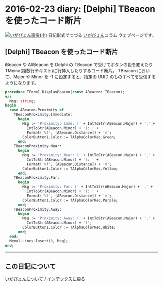 2016-02-23 diary: [Delphi] TBeacon を使ったコード断片
=====================================================================================================
[![いがぴょん画像(小)](https://igapyon.github.io/diary/images/iga200306s.jpg "いがぴょん")](https://igapyon.github.io/diary/memo/memoigapyon.html) 日記形式でつづる [いがぴょん](https://igapyon.github.io/diary/memo/memoigapyon.html)コラム ウェブページです。

## [Delphi] TBeacon を使ったコード断片

iBeacon や AltBeacon を Delphi の TBeacon で受けてボタンの色を変えたりTMemo(複数行テキスト)に行挿入したりするコード断片。
TBeacon において、Major や Minor を -1 に設定すると、指定の UUID のものすべてを受信するようになります。

```pascal
procedure TForm1.DisplayBeacon(const ABeacon: IBeacon);
var
  Msg: string;
begin
  case ABeacon.Proximity of
    TBeaconProximity.Immediate:
      begin
        Msg := 'Proximity: Imme: (' + IntToStr(ABeacon.Major) + ',' +
          IntToStr(ABeacon.Minor) + '): ' +
          Format('%f', [ABeacon.Distance]) + 'm';
        ColorButton1.Color := TAlphaColorRec.Green;
      end;
    TBeaconProximity.Near:
      begin
        Msg := 'Proximity: Near: (' + IntToStr(ABeacon.Major) + ',' +
          IntToStr(ABeacon.Minor) + '): ' +
          Format('%f', [ABeacon.Distance]) + 'm';
        ColorButton1.Color := TAlphaColorRec.Yellow;
      end;
    TBeaconProximity.Far:
      begin
        Msg := 'Proximity: Far: (' + IntToStr(ABeacon.Major) + ',' +
          IntToStr(ABeacon.Minor) + '): ' +
          Format('%f', [ABeacon.Distance]) + 'm';
        ColorButton1.Color := TAlphaColorRec.Purple;
      end;
    TBeaconProximity.Away:
      begin
        Msg := 'Proximity: Away: (' + IntToStr(ABeacon.Major) + ',' +
          IntToStr(ABeacon.Minor) + ')';
        ColorButton1.Color := TAlphaColorRec.White;
      end;
  end;
  Memo1.Lines.Insert(0, Msg);
end;
```




----------------------------------------------------------------------------------------------------

## この日記について
[いがぴょんについて](http://www.igapyon.jp/igapyon/diary/memo/memoigapyon.html) / [インデックスに戻る](https://igapyon.github.io/diary/idxall.html)
